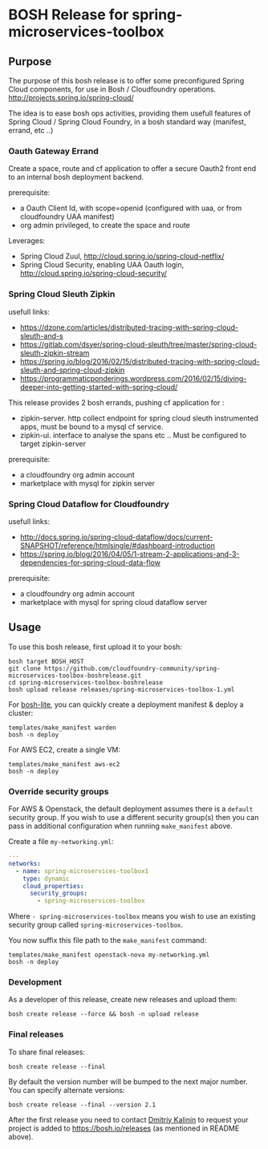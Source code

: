 # BOSH Release for spring-microservices-toolbox



## Purpose

The purpose of this bosh release is to offer some preconfigured Spring Cloud components, for use in Bosh / Cloudfoundry operations.
http://projects.spring.io/spring-cloud/

The idea is to ease bosh ops activities, providing them usefull features of Spring Cloud / Spring Cloud Foundry, in a bosh standard way (manifest, errand, etc ..)


### Oauth Gateway Errand

Create a space, route and cf application to offer a secure Oauth2 front end to an internal bosh deployment backend.

prerequisite:
* a Oauth Client Id, with scope=openid (configured with uaa, or from cloudfoundry UAA manifest)
* org admin privileged, to create the space and route

Leverages:
* Spring Cloud Zuul, http://cloud.spring.io/spring-cloud-netflix/
* Spring Cloud Security, enabling UAA Oauth login, http://cloud.spring.io/spring-cloud-security/



### Spring Cloud Sleuth Zipkin

usefull links:
* https://dzone.com/articles/distributed-tracing-with-spring-cloud-sleuth-and-s
* https://gitlab.com/dsyer/spring-cloud-sleuth/tree/master/spring-cloud-sleuth-zipkin-stream
* https://spring.io/blog/2016/02/15/distributed-tracing-with-spring-cloud-sleuth-and-spring-cloud-zipkin
* https://programmaticponderings.wordpress.com/2016/02/15/diving-deeper-into-getting-started-with-spring-cloud/

This release provides 2 bosh errands, pushing cf application for :
* zipkin-server. http collect endpoint for spring cloud sleuth instrumented apps, must be bound to a mysql cf service.
* zipkin-ui. interface to analyse the spans etc .. Must be configured to target zipkin-server

prerequisite:
* a cloudfoundry org admin account
* marketplace with mysql for zipkin server


### Spring Cloud Dataflow for Cloudfoundry



usefull links: 
* http://docs.spring.io/spring-cloud-dataflow/docs/current-SNAPSHOT/reference/htmlsingle/#dashboard-introduction
* https://spring.io/blog/2016/04/05/1-stream-2-applications-and-3-dependencies-for-spring-cloud-data-flow


prerequisite:
* a cloudfoundry org admin account
* marketplace with mysql for spring cloud dataflow server



## Usage

To use this bosh release, first upload it to your bosh:

```
bosh target BOSH_HOST
git clone https://github.com/cloudfoundry-community/spring-microservices-toolbox-boshrelease.git
cd spring-microservices-toolbox-boshrelease
bosh upload release releases/spring-microservices-toolbox-1.yml
```

For [bosh-lite](https://github.com/cloudfoundry/bosh-lite), you can quickly create a deployment manifest & deploy a cluster:

```
templates/make_manifest warden
bosh -n deploy
```

For AWS EC2, create a single VM:

```
templates/make_manifest aws-ec2
bosh -n deploy
```

### Override security groups

For AWS & Openstack, the default deployment assumes there is a `default` security group. If you wish to use a different security group(s) then you can pass in additional configuration when running `make_manifest` above.

Create a file `my-networking.yml`:

``` yaml
---
networks:
  - name: spring-microservices-toolbox1
    type: dynamic
    cloud_properties:
      security_groups:
        - spring-microservices-toolbox
```

Where `- spring-microservices-toolbox` means you wish to use an existing security group called `spring-microservices-toolbox`.

You now suffix this file path to the `make_manifest` command:

```
templates/make_manifest openstack-nova my-networking.yml
bosh -n deploy
```

### Development

As a developer of this release, create new releases and upload them:

```
bosh create release --force && bosh -n upload release
```

### Final releases

To share final releases:

```
bosh create release --final
```

By default the version number will be bumped to the next major number. You can specify alternate versions:


```
bosh create release --final --version 2.1
```

After the first release you need to contact [Dmitriy Kalinin](mailto://dkalinin@pivotal.io) to request your project is added to https://bosh.io/releases (as mentioned in README above).
